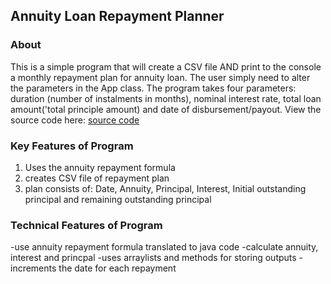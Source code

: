 ## Annuity Loan Repayment Planner

### About
This is a simple program that will create a CSV file AND print to the console a monthly repayment plan for annuity loan. The user simply need to alter the parameters in the App class. The program takes four parameters: duration (number of instalments in months), nominal interest rate, total loan amount('total principle amount) and date of disbursement/payout. View the source code here: [source code](https://github.com/zevyirmiyahu/Loan-Repayment-Planner/tree/master/repayment-loan-planner/src/main/java/com/zevyirmiyahu)


### Key Features of Program

1. Uses the annuity repayment formula
2. creates CSV file of repayment plan
3. plan consists of: Date, Annuity, Principal, Interest, Initial outstanding principal and remaining outstanding principal


### Technical Features of Program

-use annuity repayment formula translated to java code
-calculate annuity, interest and princpal
-uses arraylists and methods for storing outputs
-increments the date for each repayment
